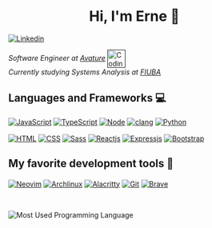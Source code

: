 <h1 align="center">Hi, I'm Erne  👋</h1>

[<img alt="Linkedin" align="center" src="https://img.shields.io/badge/LinkedIn-0077B5?style=for-the-badge&logo=linkedin&logoColor=white">](https://www.linkedin.com/in/ernesto-dainesi/)

*Software Engineer at [Avature](https://www.avature.net/)*
[<img alt="Coding Monkey" align="center" width="36px" src="https://media4.giphy.com/media/QNFhOolVeCzPQ2Mx85/giphy.gif?cid=ecf05e472jy4q8j57vebopt0l1xwt82ws5i76sdwg3ku6iai&rid=giphy.gif&ct=g">]()  
*Currently studying Systems Analysis at [FIUBA](https://www.ingenieria.uba.ar/)*

## Languages and Frameworks :computer:

[<img alt="JavaScript" align="center" src="https://img.shields.io/badge/JavaScript-323330?style=for-the-badge&logo=javascript&logoColor=F7DF1E">](https://www.javascript.com/)
[<img alt="TypeScript" align="center" src="https://img.shields.io/badge/TypeScript-007ACC?style=for-the-badge&logo=typescript&logoColor=white">](https://www.typescriptlang.org/)
[<img alt="Node" align="center" src="https://img.shields.io/badge/Node.js-339933?style=for-the-badge&logo=nodedotjs&logoColor=white">](https://nodejs.org/)
[<img alt="clang" align="center" src="https://img.shields.io/badge/C-00599C?style=for-the-badge&logo=c&logoColor=white">]()
[<img alt="Python" align="center" src="https://img.shields.io/badge/Python-FFD43B?style=for-the-badge&logo=python&logoColor=darkgreen">](https://www.python.org/)

[<img alt="HTML" align="center" src="https://img.shields.io/badge/HTML5-E34F26?style=for-the-badge&logo=html5&logoColor=white">]()
[<img alt="CSS" align="center" src="https://img.shields.io/badge/CSS3-1572B6?style=for-the-badge&logo=css3&logoColor=white">]()
[<img alt="Sass" align="center" src="https://img.shields.io/badge/Sass-CC6699?style=for-the-badge&logo=sass&logoColor=white">](https://sass-lang.com/)
[<img alt="Reactjs" align="center" src="https://img.shields.io/badge/React-20232A?style=for-the-badge&logo=react&logoColor=61DAFB">](https://reactjs.org/)
[<img alt="Expressjs" align="center" src="https://img.shields.io/badge/Express.js-000000?style=for-the-badge&logo=express&logoColor=white">](https://expressjs.com/)
[<img alt="Bootstrap" align="center" src="https://img.shields.io/badge/Bootstrap-563D7C?style=for-the-badge&logo=bootstrap&logoColor=white">](https://reactjs.org/)

## My favorite development tools :hammer:

[<img alt="Neovim" align="center" src="https://img.shields.io/badge/NeoVim-%2357A143.svg?&style=for-the-badge&logo=neovim&logoColor=white">](https://neovim.io/)
[<img alt="Archlinux" align="center" src="https://img.shields.io/badge/Arch_Linux-1793D1?style=for-the-badge&logo=arch-linux&logoColor=white">](https://archlinux.org/)
[<img alt="Alacritty" align="center" src="https://img.shields.io/badge/alacritty-F46D01?style=for-the-badge&logo=alacritty&logoColor=white">](https://github.com/alacritty)
[<img alt="Git" align="center" src="https://img.shields.io/badge/GIT-E44C30?style=for-the-badge&logo=git&logoColor=white">](https://git-scm.com/)
[<img alt="Brave" align="center" src="https://img.shields.io/badge/Brave-FF1B2D?style=for-the-badge&logo=Brave&logoColor=white">](https://brave.com/)

<br>

![Most Used Programming Language](https://github-readme-stats.vercel.app/api/top-langs/?username=ErneDainesi)
